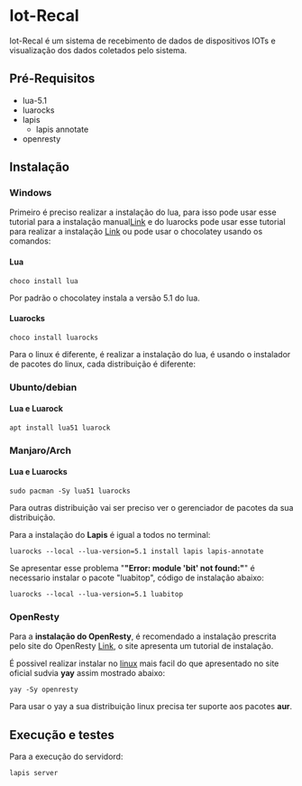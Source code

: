 # Iot-Recal

Iot-Recal é um sistema de recebimento de dados de dispositivos IOTs e visualização dos dados coletados pelo sistema.

## Pré-Requisitos

 - lua-5.1
 - luarocks
 - lapis
    - lapis annotate 
 - openresty

## Instalação

### Windows
Primeiro é preciso realizar a instalação do lua, para isso pode usar esse tutorial para a instalação manual<a href="https://terminalroot.com.br/2022/07/lua-windows.html">Link</a> e do luarocks pode usar esse tutorial para realizar a instalação <a href="https://github.com/luarocks/luarocks/wiki/Download">Link</a> ou pode usar o chocolatey usando os comandos:
#### Lua
```
choco install lua
```
<span>Por padrão o chocolatey instala a versão 5.1 do lua.</span>
#### Luarocks
```
choco install luarocks
```
Para o linux é diferente, é realizar a instalação do lua, é usando o instalador de pacotes do linux, cada distribuição é diferente:

### Ubunto/debian
#### Lua e Luarock
```
apt install lua51 luarock
```

### Manjaro/Arch
#### Lua e Luarocks
```
sudo pacman -Sy lua51 luarocks
```

<p>Para outras distribuição vai ser preciso ver o gerenciador de pacotes da 
sua distribuição.</p>
<p>Para a instalação do <strong>Lapis</strong> é igual a todos no terminal:</p>

```
luarocks --local --lua-version=5.1 install lapis lapis-annotate
```
<p>Se apresentar esse problema "<strong>"Error: module 'bit' not found:"</strong>" é necessario instalar o pacote "luabitop", código de instalação abaixo:</p>

```
luarocks --local --lua-version=5.1 luabitop
```
### OpenResty
Para a **instalação do OpenResty**, é recomendado a instalação prescrita pelo site do OpenResty <a href="https://openresty.org/en/installation.html">Link</a>, o site apresenta um tutorial de instalação.
<p>É possivel realizar instalar no <u>linux</u> mais facil do que apresentado no site oficial sudvia <strong>yay</strong> assim mostrado abaixo: </p>
 
 ```
 yay -Sy openresty
 ```
<span>Para usar o yay a sua distribuição linux precisa ter suporte aos pacotes <strong>aur</strong>.</span >
## Execução e testes

Para a execução do servidord:
```
lapis server
```